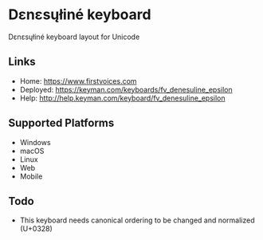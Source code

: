 Dɛnɛsųłiné keyboard
======================

Dɛnɛsųłiné keyboard layout for Unicode

Links
-----

 * Home:     <https://www.firstvoices.com>
 * Deployed: <https://keyman.com/keyboards/fv_denesuline_epsilon>
 * Help:     <http://help.keyman.com/keyboard/fv_denesuline_epsilon>
 
Supported Platforms
-------------------

 * Windows
 * macOS
 * Linux
 * Web
 * Mobile

Todo
----

 * This keyboard needs canonical ordering to be changed and normalized (U+0328)
